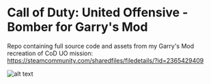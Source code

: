 # Call of Duty: United Offensive - Bomber for Garry's Mod

Repo containing full source code and assets from my Garry's Mod recreation of CoD UO mission:
https://steamcommunity.com/sharedfiles/filedetails/?id=2365429409

![alt text](https://steamuserimages-a.akamaihd.net/ugc/1751305252905953836/A46E6688ADF42DA6140C6F86EF22F33B2F2C5BD4/)
